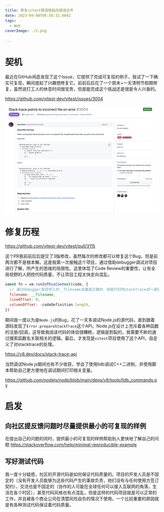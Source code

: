 ```yaml
---
title: 修复vitest错误栈指向错误文件
date: 2023-04-08T06:58:32.604Z
tags:
  - Web
coverImage: ./2.png

---
```


# 契机

最近在GitHub闲逛发现了这个Issue，它提供了完成可复现的例子，我试了一下确实可复现，瞬间提起了兴趣想修复它。前前后后花了一个周末+一天清明节假期修复，虽然说打工人的休息时间很宝贵，但是能完成这个挑战还是很是令人兴奋的。

https://github.com/vitest-dev/vitest/issues/3004

![issue](./2.png)

# 修复历程

https://github.com/vitest-dev/vitest/pull/3115

这个PR我前前后后提交了3版修改，虽然每次的修改都可以修复这个Bug，但是前两次都不是根本解。这是我第一次接触这个项目，通过借助debugger调试对项目进行了解，所产生的思维的局限性。这里体现了Code Review的重要性，让有全局视野的人把控代码质量，不让项目工程太快走向混乱。

```javascript
const fn = vm.runInThisContext(code, {
  // 通过debugger发现传入的__filename变量是正确的，但是打印的stacktrace却一直是错误的
  filename: __filename,
  lineOffset: 0,
  columnOffset: -codeDefinition.length,
})
```

期间我一度以为是`Node.js`的Bug，花了一天多调试Node.js的源代码，直到跟着源码发现了`Error.prepareStackTrace`这个API。Node.js在设计上充斥着各种函数的注册/回调，这导致我阅读代码的体验很糟糕，逻辑是割裂的，我需要不断的通过搜索函数名关联相关的逻辑。最后，才发现是`vitest`项目使用了这个API，自定义了对stacktrace的处理。

https://v8.dev/docs/stack-trace-api

当然调试Node.js期间也有不少收获，学会了使用lldb调试C++二进制，并使用脚本帮助自己更方便地在调试期间打印相关变量。

https://github.com/nodejs/node/blob/main/deps/v8/tools/lldb_commands.py

# 启发

## 向社区提反馈问题时尽量提供最小的可复现的样例

在提出自己的问题的同时，提供最小的可复现的样例帮助别人更快地了解自己的问题
https://stackoverflow.com/help/minimal-reproducible-example

## 写好测试代码

我一度十分疑惑，社区的开源代码是如何保证代码质量的。项目的开发人员是不固定的（没有开发人员能够为这些代码产生的事故负责，他们没有与任何使用方签订契约），交流也是不固定的（协作的人可能在全球任何可以接入互联网的角落，生活在各个时区），甚至代码风格也有点混乱，但是这样的代码项目就是可以正常的工作，并且被各个商业公司在清楚风险自负的情况下使用。一个比较重要的原因就是有各种测试代码保证着代码质量。

